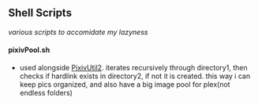 ## Shell Scripts
_various scripts to accomidate my lazyness_


#### pixivPool.sh
   * used alongside [PixivUtil2](https://github.com/Nandaka/PixivUtil2 "PixivUtil2"). iterates recursively through directory1,
     then checks if hardlink exists in directory2, if not it is created.
     this way i can keep pics organized, and also have a big image pool for plex(not endless folders)

